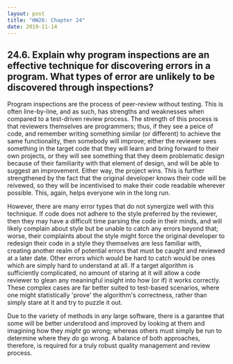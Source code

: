 ```yaml
---
layout: post
title: "HW26: Chapter 24"
date: 2019-11-14
---
```


## 24.6. Explain why program inspections are an effective technique for discovering errors in a program. What types of error are unlikely to be discovered through inspections?

Program inspections are the process of peer-review without testing. This is often line-by-line, and as such, has strengths and weaknesses when compared to a test-driven review process. The strength of this process is that reviewers themselves are programmers; thus, if they see a peice of code, and remember writing something similar (or different) to achieve the same functionality, then somebody will improve; either the reviewer sees something in the target code that they will learn and bring forward to their own projects, or they will see something that they deem problematic design because of their familiarity with that element of design, and will be able to suggest an improvement. Either way, the project wins. This is further strengthened by the fact that the original developer knows their code will be reivewed, so they will be incentivised to make their code readable wherever possible. This, again, helps everyone win in the long run.

However, there are many error types that do not synergize well with this technique. If code does not adhere to the style preferred by the reviewer, then they may have a difficult time parsing the code in their minds, and will likely complain about style but be unable to catch any errors beyond that; worse, their complaints about the style might force the original developer to redesign their code in a style they themselves are less familiar with, creating another realm of potential errors that must be caught and reviewed at a later date. Other errors which would be hard to catch would be ones which are simply hard to understand at all. If a target algorithm is sufficiently complicated, no amount of staring at it will allow a code reviewer to glean any meaningful insight into how (or if) it works correctly. These complex cases are far better suited to test-based scenarios, where one might statistically 'prove' the algorithm's correctness, rather than simply stare at it and try to puzzle it out.

Due to the variety of methods in any large software, there is a garantee that some will be better understood and improved by looking at them and imagining how they *might* go wrong; whereas others must simply be run to determine where they *do* go wrong. A balance of both approaches, therefore, is required for a truly robust quality management and review process.
